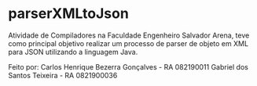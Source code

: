 # parserXMLtoJson
Atividade de Compiladores na Faculdade Engenheiro Salvador Arena, teve como principal objetivo realizar um processo de parser de objeto em XML para JSON utilizando a linguagem Java.

Feito por: 
Carlos Henrique Bezerra Gonçalves - RA 082190011
Gabriel dos Santos Teixeira - RA 0821900036
